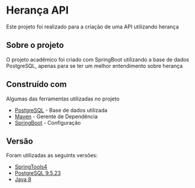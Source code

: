 # Herança API

Este projeto foi realizado para a criação de uma API utilizando herança

## Sobre o projeto

O projeto acadêmico foi criado com SpringBoot utilizando a base de dados PostgreSQL, apenas para se ter um melhor entendimento sobre herança

## Construído com

Algumas das ferramentas utilizadas no projeto

* [PostgreSQL](https://www.postgresql.org/) - Base de dados utilizada
* [Maven](https://maven.apache.org/) - Gerente de Dependência
* [SpringBoot](https://spring.io/) - Configuração

## Versão

Foram utilizadas as seguints versões:
* [SpringTools4](https://spring.io/tools)
* [PostgreSQL 9.5.23](https://www.postgresql.org/)
* [Java 8](https://www.oracle.com/)
